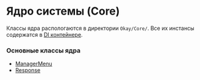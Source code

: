 # Ядро системы (Core)

Классы ядра распологаются в директории `Okay/Core/`.
Все их инстансы содержатся в [DI контейнере](./di_container.md "Dependency injection container").

### Основные классы ядра

* [ManagerMenu](./core/ManagerMenu.md)
* [Response](./core/Response.md)
